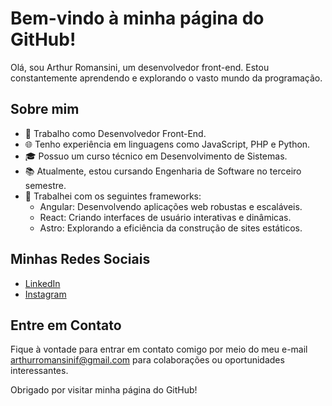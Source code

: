 # Bem-vindo à minha página do GitHub!

Olá, sou Arthur Romansini, um desenvolvedor front-end. Estou constantemente aprendendo e explorando o vasto mundo da programação.

## Sobre mim

- 💼 Trabalho como Desenvolvedor Front-End.
- 🌐 Tenho experiência em linguagens como JavaScript, PHP e Python.
- 🎓 Possuo um curso técnico em Desenvolvimento de Sistemas.
- 📚 Atualmente, estou cursando Engenharia de Software no terceiro semestre.
- 🚀 Trabalhei com os seguintes frameworks:
  - Angular: Desenvolvendo aplicações web robustas e escaláveis.
  - React: Criando interfaces de usuário interativas e dinâmicas.
  - Astro: Explorando a eficiência da construção de sites estáticos.
 
## Minhas Redes Sociais

- [LinkedIn](https://www.linkedin.com/in/arthur-romansini-7822611a0/)
- [Instagram](https://www.instagram.com/arthur_romansini/)

## Entre em Contato

Fique à vontade para entrar em contato comigo por meio do meu e-mail [arthurromansinif@gmail.com](mailto:arthurromansinif@gmail.com) para colaborações ou oportunidades interessantes.

Obrigado por visitar minha página do GitHub!
